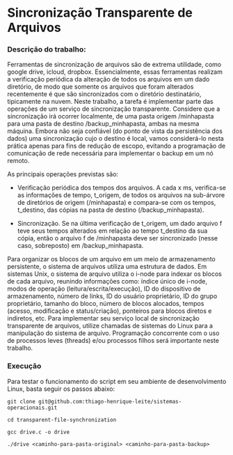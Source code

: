 # Sincronização Transparente de Arquivos

### Descrição do trabalho:

Ferramentas de sincronização de arquivos são de extrema utilidade, como google drive, icloud, dropbox. Essencialmente, essas ferramentas realizam a verificação periódica da alteração de todos os arquivos em um dado diretório, de modo que somente os arquivos que foram alterados recentemente é que são sincronizados com o diretório destinatário, tipicamente na nuvem. Neste trabalho, a tarefa é implementar parte das operações de um serviço de sincronização transparente. Considere que a sincronização irá ocorrer localmente, de uma pasta origem /minhapasta para uma pasta de destino /backup_minhapasta, ambas na mesma máquina. Embora não seja confiável (do ponto de vista da persistência dos dados) uma sincronização cujo o destino é local, vamos considerá-lo nesta prática apenas para fins de redução de escopo, evitando a programação de comunicação de rede necessária para implementar o backup em um nó remoto.

As principais operações previstas são:

- Verificação periódica dos tempos dos arquivos. A cada x ms, verifica-se as informações de tempo, t_origem, de todos os arquivos na sub-árvore de diretórios de origem (/minhapasta) e compara-se com os tempos, t_destino, das cópias na pasta de destino (/backup_minhapasta).

- Sincronização. Se na última verificação de t_origem, um dado arquivo f teve seus tempos alterados em relação ao tempo t_destino da sua cópia, então o arquivo f de /minhapasta deve ser sincronizado (nesse caso, sobreposto) em /backup_minhapasta. 

Para organizar os blocos de um arquivo em um meio de armazenamento persistente, o sistema de arquivos utiliza uma estrutura de dados. Em sistemas Unix, o sistema de arquivo utiliza o i-node para indexar os blocos de cada arquivo, reunindo informações como: índice único de i-node, modos de operação (leitura/escrita/execução), ID do dispositivo de armazenamento, número de links, ID do usuário proprietário, ID do grupo proprietário, tamanho do bloco, número de blocos alocados, tempos (acesso, modificação e status/criação), ponteiros para blocos diretos e indiretos, etc. Para implementar seu serviço local de sincronização transparente de arquivos, utilize chamadas de sistemas do Linux para a manipulação do sistema de arquivo. Programação concorrente com o uso de processos leves (threads) e/ou processos filhos será importante neste trabalho.

### Execução

Para testar o funcionamento do script em seu ambiente de desenvolvimento Linux, basta seguir os passos abaixo:

```console
git clone git@github.com:thiago-henrique-leite/sistemas-operacionais.git 

cd transparent-file-synchronization

gcc drive.c -o drive

./drive <caminho-para-pasta-original> <caminho-para-pasta-backup>
```
